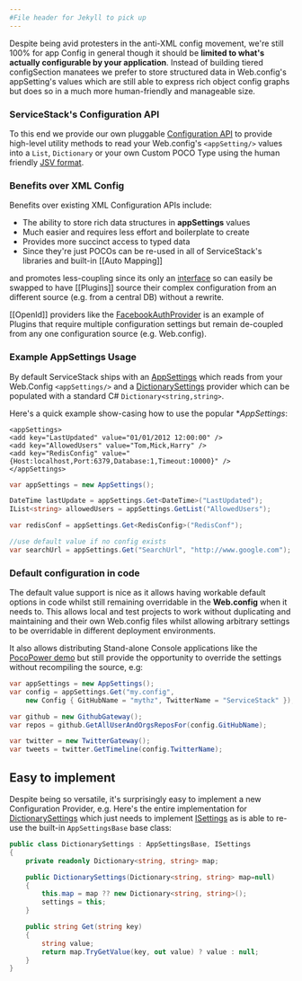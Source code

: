 ```yaml
---
#File header for Jekyll to pick up 
---
```

Despite being avid protesters in the anti-XML config movement, we're still 100% for app Config in general though it should be **limited to what's actually configurable by your application**. Instead of building tiered configSection manatees we prefer to store structured data in Web.config's appSetting's values which are still able to express rich object config graphs but does so in a much more human-friendly and manageable size.

### ServiceStack's Configuration API

To this end we provide our own pluggable [Configuration API](https://github.com/ServiceStack/ServiceStack/blob/master/src/ServiceStack.Interfaces/Configuration/IResourceManager.cs) to provide high-level utility methods to read your Web.config's `<appSetting/>` values into a `List`, `Dictionary` or your own Custom POCO Type using the human friendly [JSV format](https://github.com/ServiceStack/ServiceStack.Text/wiki/JSV-Format).

### Benefits over XML Config

Benefits over existing XML Configuration APIs include: 

  - The ability to store rich data structures in **appSettings** values
  - Much easier and requires less effort and boilerplate to create 
  - Provides more succinct access to typed data
  - Since they're just POCOs can be re-used in all of ServiceStack's libraries and built-in [[Auto Mapping]] 

and promotes less-coupling since its only an [interface](https://github.com/ServiceStack/ServiceStack/blob/master/src/ServiceStack.Interfaces/Configuration/IResourceManager.cs) so can easily be swapped to have [[Plugins]] source their complex configuration from an different source (e.g. from a central DB) without a rewrite. 

[[OpenId]] providers like the [FacebookAuthProvider](https://github.com/ServiceStack/ServiceStack/blob/master/src/ServiceStack.ServiceInterface/Auth/FacebookAuthProvider.cs#L23) is an example of Plugins that require multiple configuration settings but remain de-coupled from any one configuration source (e.g. Web.config).

### Example AppSettings Usage

By default ServiceStack ships with an [AppSettings](https://github.com/ServiceStack/ServiceStack/blob/master/src/ServiceStack/Configuration/AppSettings.cs) which reads from your Web.Config `<appSettings/>` and a [DictionarySettings](https://github.com/ServiceStack/ServiceStack/blob/master/src/ServiceStack/Configuration/DictionarySettings.cs) provider which can be populated with a standard C# `Dictionary<string,string>`.

Here's a quick example show-casing how to use the popular **AppSettings*:

    <appSettings>
	<add key="LastUpdated" value="01/01/2012 12:00:00" />
	<add key="AllowedUsers" value="Tom,Mick,Harry" />
	<add key="RedisConfig" value="{Host:localhost,Port:6379,Database:1,Timeout:10000}" />
    </appSettings>

```csharp
var appSettings = new AppSettings();

DateTime lastUpdate = appSettings.Get<DateTime>("LastUpdated");
IList<string> allowedUsers = appSettings.GetList("AllowedUsers");

var redisConf = appSettings.Get<RedisConfig>("RedisConf");

//use default value if no config exists
var searchUrl = appSettings.Get("SearchUrl", "http://www.google.com");
```

### Default configuration in code

The default value support is nice as it allows having workable default options in code whilst still remaining overridable in the **Web.config** when it needs to. This allows local and test projects to work without duplicating and maintaining and their own Web.config files whilst allowing arbitrary settings to be overridable in different deployment environments.

It also allows distributing Stand-alone Console applications like the [PocoPower demo](https://github.com/ServiceStack/ServiceStack.UseCases/blob/master/PocoPower/Program.cs) but still provide the opportunity to override the settings without recompiling the source, e.g:

```csharp
var appSettings = new AppSettings();
var config = appSettings.Get("my.config", 
    new Config { GitHubName = "mythz", TwitterName = "ServiceStack" });

var github = new GithubGateway();
var repos = github.GetAllUserAndOrgsReposFor(config.GitHubName);

var twitter = new TwitterGateway();
var tweets = twitter.GetTimeline(config.TwitterName);
```

## Easy to implement

Despite being so versatile, it's surprisingly easy to implement a new Configuration Provider, e.g. Here's the entire implementation for [DictionarySettings](https://github.com/ServiceStack/ServiceStack/blob/master/src/ServiceStack/Configuration/DictionarySettings.cs) which just needs to implement [ISettings](https://github.com/ServiceStack/ServiceStack/blob/master/src/ServiceStack/Configuration/ISettings.cs) as is able to re-use the built-in `AppSettingsBase` base class:

```csharp
public class DictionarySettings : AppSettingsBase, ISettings
{
    private readonly Dictionary<string, string> map;

    public DictionarySettings(Dictionary<string, string> map=null)
    {
        this.map = map ?? new Dictionary<string, string>();
        settings = this;
    }

    public string Get(string key)
    {
        string value;
        return map.TryGetValue(key, out value) ? value : null;
    }
}
```